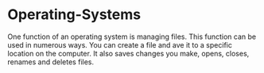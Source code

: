 # Operating-Systems
One function of an operating system is managing files. This function can be used in numerous ways. You can create a file and ave it to a specific location on the computer. It also saves changes you make, opens, closes, renames and deletes files. 
